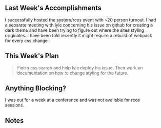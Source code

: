 ## Last Week's Accomplishments
I successfully hosted the systers/rcos event with ~20 person turnout.
I had a separate meeting with lyle concerning his issue on github for creating a dark theme and have been trying to figure out where the sites styling originates. I have been told recently it might require a rebuild of webpack for every css change
## This Week's Plan
>Finish css search and help lyle deploy his issue. Then work on documentation on how to change styling for the future.

## Anything Blocking?
I was out for a week at a conference and was not available for rcos sessions.


## Notes

> 